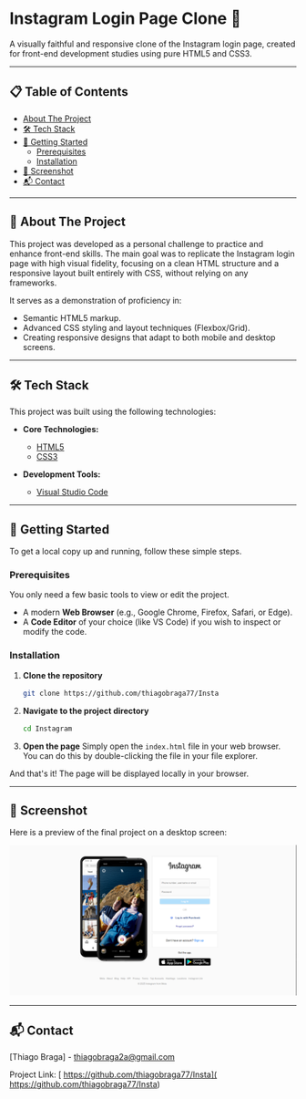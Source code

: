 # Instagram Login Page Clone 📱

A visually faithful and responsive clone of the Instagram login page, created for front-end development studies using pure HTML5 and CSS3.

---

## 📋 Table of Contents

- [About The Project](#📝-about-the-project)
- [🛠️ Tech Stack](#️-tech-stack)
- [🚀 Getting Started](#-getting-started)
  - [Prerequisites](#prerequisites)
  - [Installation](#installation)
- [📸 Screenshot](#-screenshot)
- [📬 Contact](#-contact)

---

## 📝 About The Project

This project was developed as a personal challenge to practice and enhance front-end skills. The main goal was to replicate the Instagram login page with high visual fidelity, focusing on a clean HTML structure and a responsive layout built entirely with CSS, without relying on any frameworks.

It serves as a demonstration of proficiency in:
* Semantic HTML5 markup.
* Advanced CSS styling and layout techniques (Flexbox/Grid).
* Creating responsive designs that adapt to both mobile and desktop screens.

---

## 🛠️ Tech Stack

This project was built using the following technologies:

- **Core Technologies:**
  - [HTML5](https://developer.mozilla.org/en-US/docs/Web/Guide/HTML/HTML5)
  - [CSS3](https://developer.mozilla.org/en-US/docs/Web/CSS)

- **Development Tools:**
  - [Visual Studio Code](https://code.visualstudio.com/)

---


## 🚀 Getting Started

To get a local copy up and running, follow these simple steps.

### Prerequisites

You only need a few basic tools to view or edit the project.
* A modern **Web Browser** (e.g., Google Chrome, Firefox, Safari, or Edge).
* A **Code Editor** of your choice (like VS Code) if you wish to inspect or modify the code.

### Installation

1.  **Clone the repository**
    ```sh
    git clone https://github.com/thiagobraga77/Insta
    ```
    

2.  **Navigate to the project directory**
    ```sh
    cd Instagram
    ```

3.  **Open the page**
    Simply open the `index.html` file in your web browser. You can do this by double-clicking the file in your file explorer.

And that's it! The page will be displayed locally in your browser.

---

## 📸 Screenshot

Here is a preview of the final project on a desktop screen:

![Project Screenshot](img/site.png)


---

## 📬 Contact

[Thiago Braga] - [thiagobraga2a@gmail.com](thiagobraga2a@gmail.com)

Project Link: [ https://github.com/thiagobraga77/Insta]( https://github.com/thiagobraga77/Insta)


